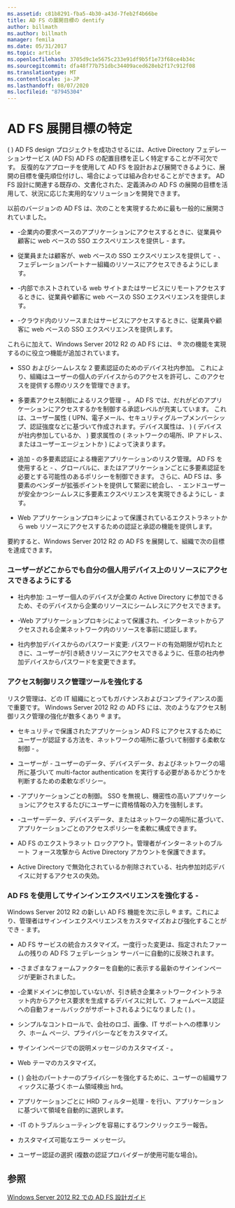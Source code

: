 ```yaml
---
ms.assetid: c81b8291-fba5-4b30-a43d-7feb2f4b66be
title: AD FS の展開目標の dentify
author: billmath
ms.author: billmath
manager: femila
ms.date: 05/31/2017
ms.topic: article
ms.openlocfilehash: 3705d9c1e5675c233e91df9b5f1e73f68ce4b34c
ms.sourcegitcommit: dfa48f77b751dbc34409aced628eb2f17c912f08
ms.translationtype: MT
ms.contentlocale: ja-JP
ms.lasthandoff: 08/07/2020
ms.locfileid: "87945304"
---
```

# <a name="identify-your-ad-fs-deployment-goals"></a>AD FS 展開目標の特定

\( \) AD FS design プロジェクトを成功させるには、Active Directory フェデレーションサービス (AD FS) AD FS の配置目標を正しく特定することが不可欠です。 反復的なアプローチを使用して AD FS を設計および展開できるように、展開の目標を優先順位付けし、場合によっては組み合わせることができます。 AD FS 設計に関連する既存の、文書化された、定義済みの AD FS の展開の目標を活用して、状況に応じた実用的なソリューションを開発できます。

以前のバージョンの AD FS は、次のことを実現するために最も一般的に展開されていました。

-   \-企業内の要求ベースのアプリケーションにアクセスするときに、従業員や顧客に web ベースの SSO エクスペリエンスを提供し \- ます。

-   従業員または顧客が、web ベースの SSO エクスペリエンスを提供して \- 、フェデレーションパートナー組織のリソースにアクセスできるようにします。

-   \-内部でホストされている web サイトまたはサービスにリモートアクセスするときに、従業員や顧客に web ベースの SSO エクスペリエンスを提供します。

-   \-クラウド内のリソースまたはサービスにアクセスするときに、従業員や顧客に web ベースの SSO エクスペリエンスを提供します。

これらに加えて、Windows Server 2012 R2 の AD FS には、 &reg; 次の機能を実現するのに役立つ機能が追加されています。

-   SSO およびシームレスな 2 要素認証のためのデバイス社内参加。 これにより、組織はユーザーの個人のデバイスからのアクセスを許可し、このアクセスを提供する際のリスクを管理できます。

-   多要素アクセス制御によるリスク管理 \- 。 AD FS では、だれがどのアプリケーションにアクセスするかを制御する承認レベルが充実しています。 これは、ユーザー属性 \( UPN、電子メール、セキュリティグループメンバーシップ、認証強度などに基づいて作成されます。デバイス属性は、 \) \( デバイスが社内参加しているか、 \) 要求属性の \( ネットワークの場所、IP アドレス、またはユーザーエージェントか \) によって決まります。

-   追加 \- の多要素認証による機密アプリケーションのリスク管理。 AD FS を使用すると \- 、グローバルに、またはアプリケーションごとに多要素認証を必要とする可能性のあるポリシーを制御できます。 さらに、AD FS は、多要素のベンダーが拡張ポイントを提供して緊密に統合し、 \- エンドユーザーが安全かつシームレスに多要素エクスペリエンスを実現できるようにし \- ます。

-   Web アプリケーションプロキシによって保護されているエクストラネットから web リソースにアクセスするための認証と承認の機能を提供します。

要約すると、Windows Server 2012 R2 の AD FS を展開して、組織で次の目標を達成できます。

### <a name="enable-your-users-to-access-resources-on-their-personal-devices-from-anywhere"></a>ユーザーがどこからでも自分の個人用デバイス上のリソースにアクセスできるようにする

-   社内参加: ユーザー個人のデバイスが企業の Active Directory に参加できるため、そのデバイスから企業のリソースにシームレスにアクセスできます。

-   \-Web アプリケーションプロキシによって保護され、インターネットからアクセスされる企業ネットワーク内のリソースを事前に認証します。

-   社内参加デバイスからのパスワード変更: パスワードの有効期限が切れたときに、ユーザーが引き続きリソースにアクセスできるように、任意の社内参加デバイスからパスワードを変更できます。

### <a name="enhance-your-access-control-risk-management-tools"></a>アクセス制御リスク管理ツールを強化する
リスク管理は、どの IT 組織にとってもガバナンスおよびコンプライアンスの面で重要です。 Windows Server 2012 R2 の AD FS には、次のようなアクセス制御リスク管理の強化が数多くあり &reg; ます。

-   セキュリティで保護されたアプリケーション AD FS にアクセスするためにユーザーが認証する方法を、ネットワークの場所に基づいて制御する柔軟な制御 \- 。

-   ユーザーが \- ユーザーのデータ、デバイスデータ、およびネットワークの場所に基づいて multi-factor authentication を実行する必要があるかどうかを判断するための柔軟なポリシー。

-   \-アプリケーションごとの制御。 SSO を無視し、機密性の高いアプリケーションにアクセスするたびにユーザーに資格情報の入力を強制します。

-   \-ユーザーデータ、デバイスデータ、またはネットワークの場所に基づいて、アプリケーションごとのアクセスポリシーを柔軟に構成できます。

-   AD FS のエクストラネット ロックアウト。管理者がインターネットのブルート フォース攻撃から Active Directory アカウントを保護できます。

-   Active Directory で無効化されているか削除されている、社内参加対応デバイスに対するアクセスの失効。

### <a name="use-ad-fs-to-enhance-the-sign-in-experience"></a>AD FS を使用してサインインエクスペリエンスを強化する \-
Windows Server 2012 R2 の新しい AD FS 機能を次に示し &reg; ます。これにより、管理者はサインインエクスペリエンスをカスタマイズおよび強化することができ \- ます。

-   AD FS サービスの統合カスタマイズ。一度行った変更は、指定されたファームの残りの AD FS フェデレーション サーバーに自動的に反映されます。

-   \-さまざまなフォームファクターを自動的に表示する最新のサインインページが更新されました。

-   \-企業ドメインに参加していないが、引き続き企業ネットワークイントラネット内からアクセス要求を生成するデバイスに対して、フォームベース認証への自動フォールバックがサポートされるようになりました \( \) 。

-   シンプルなコントロールで、会社のロゴ、画像、IT サポートへの標準リンク、ホーム ページ、プライバシーなどをカスタマイズ。

-   サインインページでの説明メッセージのカスタマイズ \- 。

-   Web テーマのカスタマイズ。

-   \( \) 会社のパートナーのプライバシーを強化するために、ユーザーの組織サフィックスに基づくホーム領域検出 hrd。

-   アプリケーションごとに HRD フィルター処理 \- を行い、アプリケーションに基づいて領域を自動的に選択します。

-   \-IT のトラブルシューティングを容易にするワンクリックエラー報告。

-   カスタマイズ可能なエラー メッセージ。

-   ユーザー認証の選択 (複数の認証プロバイダーが使用可能な場合)。

## <a name="see-also"></a>参照
[Windows Server 2012 R2 での AD FS 設計ガイド](../../ad-fs/design/AD-FS-Design-Guide-in-Windows-Server-2012-R2.md)


